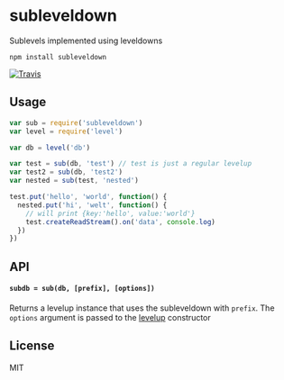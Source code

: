 # subleveldown

Sublevels implemented using leveldowns

```
npm install subleveldown
```

[![Travis](http://img.shields.io/travis/Level/subleveldown.svg?style=flat)](http://travis-ci.org/Level/subleveldown)

## Usage

``` js
var sub = require('subleveldown')
var level = require('level')

var db = level('db')

var test = sub(db, 'test') // test is just a regular levelup
var test2 = sub(db, 'test2')
var nested = sub(test, 'nested')

test.put('hello', 'world', function() {
  nested.put('hi', 'welt', function() {
    // will print {key:'hello', value:'world'}
    test.createReadStream().on('data', console.log)
  })
})
```

## API

#### `subdb = sub(db, [prefix], [options])`

Returns a levelup instance that uses the subleveldown with `prefix`.
The `options` argument is passed to the [levelup](https://github.com/rvagg/node-levelup) constructor

## License

MIT
